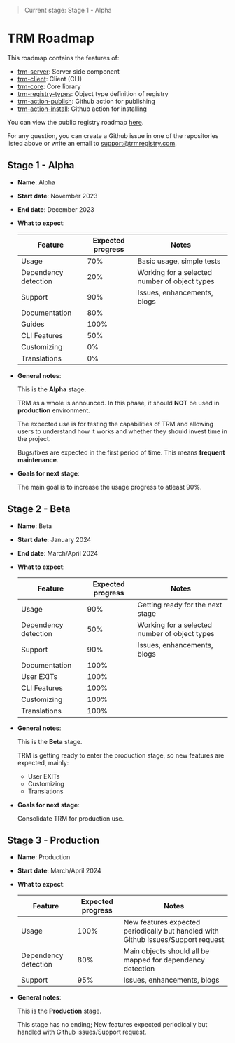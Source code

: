 > Current stage: Stage 1 - Alpha

# TRM Roadmap

This roadmap contains the features of:
- [trm-server](https://github.com/RegestaItalia/trm-server): Server side component
- [trm-client](https://github.com/RegestaItalia/trm-client): Client (CLI)
- [trm-core](https://github.com/RegestaItalia/trm-core): Core library
- [trm-registry-types](https://github.com/RegestaItalia/trm-registry-types): Object type definition of registry
- [trm-action-publish](https://github.com/RegestaItalia/trm-action-publish): Github action for publishing
- [trm-action-install](https://github.com/RegestaItalia/trm-action-install): Github action for installing

You can view the public registry roadmap [here](/registry/public/roadmap.md).

For any question, you can create a Github issue in one of the repositories listed above or write an email to [support@trmregistry.com](mailto:support@trmregistry.com).

## Stage 1 - Alpha

- **Name**: Alpha
- **Start date**: November 2023
- **End date**: December 2023
- **What to expect**:

    | Feature                  | Expected progress | Notes                                                   |
    | ------------------------ | ----------------- | ------------------------------------------------------- |
    | Usage                    | 70%               | Basic usage, simple tests                               |
    | Dependency detection     | 20%               | Working for a selected number of object types           |
    | Support                  | 90%               | Issues, enhancements, blogs                             |
    | Documentation            | 80%               |                                                         |
    | Guides                   | 100%              |                                                         |
    | CLI Features             | 50%               |                                                         |
    | Customizing              | 0%                |                                                         |
    | Translations             | 0%                |                                                         |
- **General notes**:
    
    This is the **Alpha** stage.
    
    TRM as a whole is announced. In this phase, it should **NOT** be used in **production** environment.
    
    The expected use is for testing the capabilities of TRM and allowing users to understand how it works and whether they should invest time in the project.
    
    Bugs/fixes are expected in the first period of time. This means **frequent maintenance**.

- **Goals for next stage**:

    The main goal is to increase the usage progress to atleast 90%.

## Stage 2 - Beta

- **Name**: Beta
- **Start date**: January 2024
- **End date**: March/April 2024
- **What to expect**:

    | Feature                  | Expected progress | Notes                                                   |
    | ------------------------ | ----------------- | ------------------------------------------------------- |
    | Usage                    | 90%               | Getting ready for the next stage                        |
    | Dependency detection     | 50%               | Working for a selected number of object types           |
    | Support                  | 90%               | Issues, enhancements, blogs                             |
    | Documentation            | 100%              |                                                         |
    | User EXITs               | 100%              |                                                         |
    | CLI Features             | 100%              |                                                         |
    | Customizing              | 100%              |                                                         |
    | Translations             | 100%              |                                                         |
- **General notes**:
    
    This is the **Beta** stage.
    
    TRM is getting ready to enter the production stage, so new features are expected, mainly:

    - User EXITs
    - Customizing
    - Translations

- **Goals for next stage**:

    Consolidate TRM for production use.

## Stage 3 - Production

- **Name**: Production
- **Start date**: March/April 2024
- **What to expect**:

    | Feature                  | Expected progress | Notes                                                                             |
    | ------------------------ | ----------------- | --------------------------------------------------------------------------------- |
    | Usage                    | 100%              | New features expected periodically but handled with Github issues/Support request |
    | Dependency detection     | 80%               | Main objects should all be mapped for dependency detection                        |
    | Support                  | 95%               | Issues, enhancements, blogs                                                       |
- **General notes**:

    This is the **Production** stage.
    
    This stage has no ending; New features expected periodically but handled with Github issues/Support request.
    